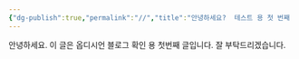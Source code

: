```yaml
---
{"dg-publish":true,"permalink":"//","title":"안녕하세요?  테스트 용 첫 번째 글입니다."}
---
```


안녕하세요.
이 글은 옵디시언 블로그 확인 용 첫번째 글입니다.
잘 부탁드리겠습니다.
